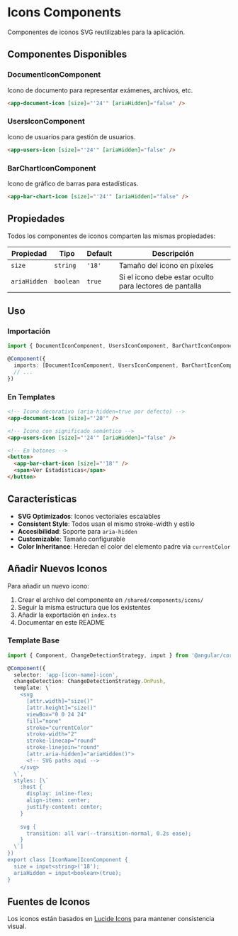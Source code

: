 # Icons Components

Componentes de iconos SVG reutilizables para la aplicación.

## Componentes Disponibles

### DocumentIconComponent
Icono de documento para representar exámenes, archivos, etc.

```html
<app-document-icon [size]="'24'" [ariaHidden]="false" />
```

### UsersIconComponent
Icono de usuarios para gestión de usuarios.

```html
<app-users-icon [size]="'24'" [ariaHidden]="false" />
```

### BarChartIconComponent
Icono de gráfico de barras para estadísticas.

```html
<app-bar-chart-icon [size]="'24'" [ariaHidden]="false" />
```

## Propiedades

Todos los componentes de iconos comparten las mismas propiedades:

| Propiedad | Tipo | Default | Descripción |
|-----------|------|---------|-------------|
| `size` | `string` | `'18'` | Tamaño del icono en píxeles |
| `ariaHidden` | `boolean` | `true` | Si el icono debe estar oculto para lectores de pantalla |

## Uso

### Importación

```typescript
import { DocumentIconComponent, UsersIconComponent, BarChartIconComponent } from '@shared/components/icons';

@Component({
  imports: [DocumentIconComponent, UsersIconComponent, BarChartIconComponent],
  // ...
})
```

### En Templates

```html
<!-- Icono decorativo (aria-hidden=true por defecto) -->
<app-document-icon [size]="'20'" />

<!-- Icono con significado semántico -->
<app-users-icon [size]="'24'" [ariaHidden]="false" />

<!-- En botones -->
<button>
  <app-bar-chart-icon [size]="'18'" />
  <span>Ver Estadísticas</span>
</button>
```

## Características

- **SVG Optimizados**: Iconos vectoriales escalables
- **Consistent Style**: Todos usan el mismo stroke-width y estilo
- **Accesibilidad**: Soporte para `aria-hidden`
- **Customizable**: Tamaño configurable
- **Color Inheritance**: Heredan el color del elemento padre via `currentColor`

## Añadir Nuevos Iconos

Para añadir un nuevo icono:

1. Crear el archivo del componente en `/shared/components/icons/`
2. Seguir la misma estructura que los existentes
3. Añadir la exportación en `index.ts`
4. Documentar en este README

### Template Base

```typescript
import { Component, ChangeDetectionStrategy, input } from '@angular/core';

@Component({
  selector: 'app-[icon-name]-icon',
  changeDetection: ChangeDetectionStrategy.OnPush,
  template: \`
    <svg 
      [attr.width]="size()" 
      [attr.height]="size()" 
      viewBox="0 0 24 24" 
      fill="none" 
      stroke="currentColor" 
      stroke-width="2" 
      stroke-linecap="round" 
      stroke-linejoin="round"
      [attr.aria-hidden]="ariaHidden()">
      <!-- SVG paths aquí -->
    </svg>
  \`,
  styles: [\`
    :host {
      display: inline-flex;
      align-items: center;
      justify-content: center;
    }
    
    svg {
      transition: all var(--transition-normal, 0.2s ease);
    }
  \`]
})
export class [IconName]IconComponent {
  size = input<string>('18');
  ariaHidden = input<boolean>(true);
}
```

## Fuentes de Iconos

Los iconos están basados en [Lucide Icons](https://lucide.dev/) para mantener consistencia visual.
